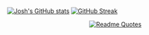 ###



[![Josh's GitHub stats](https://github-readme-stats.vercel.app/api?username=joshlawlor&theme=dark)](https://github.com/anuraghazra/github-readme-stats)
[![GitHub Streak](https://streak-stats.demolab.com/?user=joshlawlor&theme=dark)](https://git.io/streak-stats)


<div align="center" float="right">  
  
  [![Readme Quotes](https://quotes-github-readme.vercel.app/api?type=horizontal&theme=tokyonight)](https://github.com/piyushsuthar/github-readme-quotes)
  
<div align="center" float="right">  
  
<!--
**joshlawlor/joshlawlor** is a ✨ _special_ ✨ repository because its `README.md` (this file) appears on your GitHub profile.
Here are some ideas to get you started:

- 🔭 I’m currently working on ...
- 🌱 I’m currently learning ...
- 👯 I’m looking to collaborate on ...
- 🤔 I’m looking for help with ...
- 💬 Ask me about ...
- 📫 How to reach me: ...
- 😄 Pronouns: ...
- ⚡ Fun fact: ...
-->
